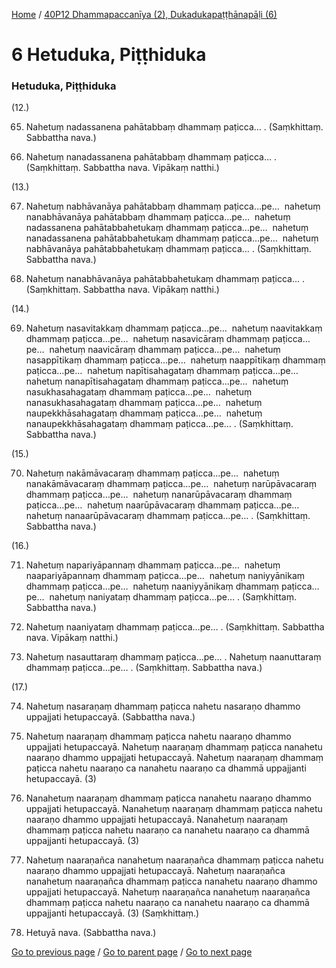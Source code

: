 
[Home](/) / [40P12 Dhammapaccanīya (2), Dukadukapaṭṭhānapāḷi (6)](/tipitaka/40P12.md)

# 6 Hetuduka, Piṭṭhiduka

### Hetuduka, Piṭṭhiduka

(12.)

65. Nahetuṃ nadassanena pahātabbaṃ dhammaṃ paṭicca… . (Saṃkhittaṃ. Sabbattha nava.)

66. Nahetuṃ nanadassanena pahātabbaṃ dhammaṃ paṭicca… . (Saṃkhittaṃ. Sabbattha nava. Vipākaṃ natthi.)

(13.)

67. Nahetuṃ nabhāvanāya pahātabbaṃ dhammaṃ paṭicca…pe…  nahetuṃ nanabhāvanāya pahātabbaṃ dhammaṃ paṭicca…pe…  nahetuṃ nadassanena pahātabbahetukaṃ dhammaṃ paṭicca…pe…  nahetuṃ nanadassanena pahātabbahetukaṃ dhammaṃ paṭicca…pe…  nahetuṃ nabhāvanāya pahātabbahetukaṃ dhammaṃ paṭicca… . (Saṃkhittaṃ. Sabbattha nava.)

68. Nahetuṃ nanabhāvanāya pahātabbahetukaṃ dhammaṃ paṭicca… . (Saṃkhittaṃ. Sabbattha nava. Vipākaṃ natthi.)

(14.)

69. Nahetuṃ nasavitakkaṃ dhammaṃ paṭicca…pe…  nahetuṃ naavitakkaṃ dhammaṃ paṭicca…pe…  nahetuṃ nasavicāraṃ dhammaṃ paṭicca…pe…  nahetuṃ naavicāraṃ dhammaṃ paṭicca…pe…  nahetuṃ nasappītikaṃ dhammaṃ paṭicca…pe…  nahetuṃ naappītikaṃ dhammaṃ paṭicca…pe…  nahetuṃ napītisahagataṃ dhammaṃ paṭicca…pe…  nahetuṃ nanapītisahagataṃ dhammaṃ paṭicca…pe…  nahetuṃ nasukhasahagataṃ dhammaṃ paṭicca…pe…  nahetuṃ nanasukhasahagataṃ dhammaṃ paṭicca…pe…  nahetuṃ naupekkhāsahagataṃ dhammaṃ paṭicca…pe…  nahetuṃ nanaupekkhāsahagataṃ dhammaṃ paṭicca…pe… . (Saṃkhittaṃ. Sabbattha nava.)

(15.)

70. Nahetuṃ nakāmāvacaraṃ dhammaṃ paṭicca…pe…  nahetuṃ nanakāmāvacaraṃ dhammaṃ paṭicca…pe…  nahetuṃ narūpāvacaraṃ dhammaṃ paṭicca…pe…  nahetuṃ nanarūpāvacaraṃ dhammaṃ paṭicca…pe…  nahetuṃ naarūpāvacaraṃ dhammaṃ paṭicca…pe…  nahetuṃ nanaarūpāvacaraṃ dhammaṃ paṭicca…pe… . (Saṃkhittaṃ. Sabbattha nava.)

(16.)

71. Nahetuṃ napariyāpannaṃ dhammaṃ paṭicca…pe…  nahetuṃ naapariyāpannaṃ dhammaṃ paṭicca…pe…  nahetuṃ naniyyānikaṃ dhammaṃ paṭicca…pe…  nahetuṃ naaniyyānikaṃ dhammaṃ paṭicca…pe…  nahetuṃ naniyataṃ dhammaṃ paṭicca…pe… . (Saṃkhittaṃ. Sabbattha nava.)

72. Nahetuṃ naaniyataṃ dhammaṃ paṭicca…pe… . (Saṃkhittaṃ. Sabbattha nava. Vipākaṃ natthi.)

73. Nahetuṃ nasauttaraṃ dhammaṃ paṭicca…pe… . Nahetuṃ naanuttaraṃ dhammaṃ paṭicca…pe… . (Saṃkhittaṃ. Sabbattha nava.)

(17.)

74. Nahetuṃ nasaraṇaṃ dhammaṃ paṭicca nahetu nasaraṇo dhammo uppajjati hetupaccayā. (Sabbattha nava.)

75. Nahetuṃ naaraṇaṃ dhammaṃ paṭicca nahetu naaraṇo dhammo uppajjati hetupaccayā. Nahetuṃ naaraṇaṃ dhammaṃ paṭicca nanahetu naaraṇo dhammo uppajjati hetupaccayā. Nahetuṃ naaraṇaṃ dhammaṃ paṭicca nahetu naaraṇo ca nanahetu naaraṇo ca dhammā uppajjanti hetupaccayā. (3)

76. Nanahetuṃ naaraṇaṃ dhammaṃ paṭicca nanahetu naaraṇo dhammo uppajjati hetupaccayā. Nanahetuṃ naaraṇaṃ dhammaṃ paṭicca nahetu naaraṇo dhammo uppajjati hetupaccayā. Nanahetuṃ naaraṇaṃ dhammaṃ paṭicca nahetu naaraṇo ca nanahetu naaraṇo ca dhammā uppajjanti hetupaccayā. (3)

77. Nahetuṃ naaraṇañca nanahetuṃ naaraṇañca dhammaṃ paṭicca nahetu naaraṇo dhammo uppajjati hetupaccayā. Nahetuṃ naaraṇañca nanahetuṃ naaraṇañca dhammaṃ paṭicca nanahetu naaraṇo dhammo uppajjati hetupaccayā. Nahetuṃ naaraṇañca nanahetuṃ naaraṇañca dhammaṃ paṭicca nahetu naaraṇo ca nanahetu naaraṇo ca dhammā uppajjanti hetupaccayā. (3) (Saṃkhittaṃ.)

78. Hetuyā nava. (Sabbattha nava.)

[Go to previous page](/tipitaka/40P12/5.md) / [Go to parent page](/tipitaka/40P12/0.md) / [Go to next page](/tipitaka/40P12/7.md)


